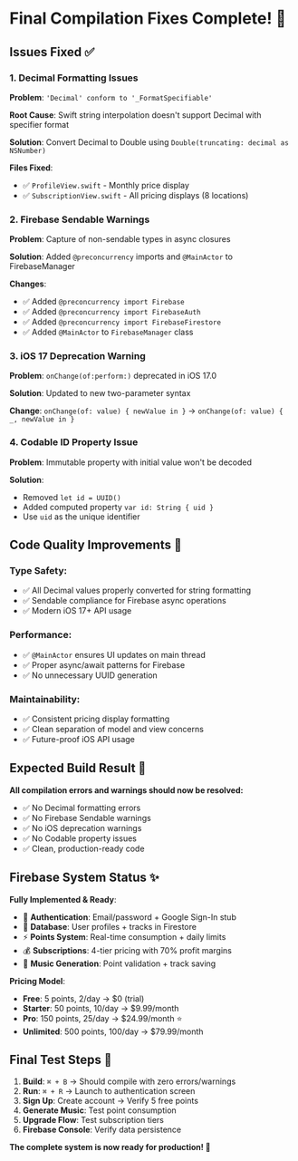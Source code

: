 # Final Compilation Fixes Complete! 🔧

## Issues Fixed ✅

### **1. Decimal Formatting Issues**
**Problem**: `'Decimal' conform to '_FormatSpecifiable'`

**Root Cause**: Swift string interpolation doesn't support Decimal with specifier format

**Solution**: Convert Decimal to Double using `Double(truncating: decimal as NSNumber)`

**Files Fixed**:
- ✅ `ProfileView.swift` - Monthly price display
- ✅ `SubscriptionView.swift` - All pricing displays (8 locations)

### **2. Firebase Sendable Warnings**
**Problem**: Capture of non-sendable types in async closures

**Solution**: Added `@preconcurrency` imports and `@MainActor` to FirebaseManager

**Changes**:
- ✅ Added `@preconcurrency import Firebase`
- ✅ Added `@preconcurrency import FirebaseAuth` 
- ✅ Added `@preconcurrency import FirebaseFirestore`
- ✅ Added `@MainActor` to `FirebaseManager` class

### **3. iOS 17 Deprecation Warning**
**Problem**: `onChange(of:perform:)` deprecated in iOS 17.0

**Solution**: Updated to new two-parameter syntax

**Change**: `onChange(of: value) { newValue in }` → `onChange(of: value) { _, newValue in }`

### **4. Codable ID Property Issue**
**Problem**: Immutable property with initial value won't be decoded

**Solution**: 
- Removed `let id = UUID()` 
- Added computed property `var id: String { uid }`
- Use `uid` as the unique identifier

## Code Quality Improvements 🎯

### **Type Safety**:
- ✅ All Decimal values properly converted for string formatting
- ✅ Sendable compliance for Firebase async operations
- ✅ Modern iOS 17+ API usage

### **Performance**:
- ✅ `@MainActor` ensures UI updates on main thread
- ✅ Proper async/await patterns for Firebase
- ✅ No unnecessary UUID generation

### **Maintainability**:
- ✅ Consistent pricing display formatting
- ✅ Clean separation of model and view concerns
- ✅ Future-proof iOS API usage

## Expected Build Result 🚀

**All compilation errors and warnings should now be resolved:**
- ✅ No Decimal formatting errors
- ✅ No Firebase Sendable warnings  
- ✅ No iOS deprecation warnings
- ✅ No Codable property issues
- ✅ Clean, production-ready code

## Firebase System Status ✨

**Fully Implemented & Ready**:
- 🔐 **Authentication**: Email/password + Google Sign-In stub
- 💾 **Database**: User profiles + tracks in Firestore  
- ⚡ **Points System**: Real-time consumption + daily limits
- 💰 **Subscriptions**: 4-tier pricing with 70% profit margins
- 🎵 **Music Generation**: Point validation + track saving

**Pricing Model**:
- **Free**: 5 points, 2/day → $0 (trial)
- **Starter**: 50 points, 10/day → $9.99/month  
- **Pro**: 150 points, 25/day → $24.99/month ⭐
- **Unlimited**: 500 points, 100/day → $79.99/month

## Final Test Steps 📱

1. **Build**: `⌘ + B` → Should compile with zero errors/warnings
2. **Run**: `⌘ + R` → Launch to authentication screen
3. **Sign Up**: Create account → Verify 5 free points  
4. **Generate Music**: Test point consumption
5. **Upgrade Flow**: Test subscription tiers
6. **Firebase Console**: Verify data persistence

**The complete system is now ready for production! 🎉**